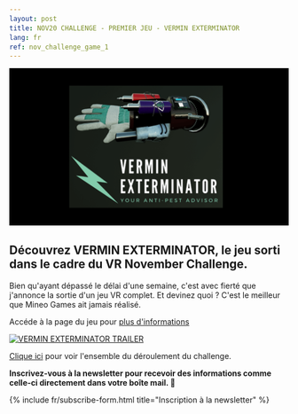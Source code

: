 ```yaml
---
layout: post
title: NOV20 CHALLENGE - PREMIER JEU - VERMIN EXTERMINATOR
lang: fr
ref: nov_challenge_game_1
---
```


[![VERMIN EXTERMINATOR](/img/vermin-exterminator/screen1.png)](/games/vermin-exterminator-fr/ "Accéder à la page du jeu") 

## Découvrez VERMIN EXTERMINATOR, le jeu sorti dans le cadre du VR November Challenge.

Bien qu'ayant dépassé le délai d'une semaine, c'est avec fierté que j'annonce la sortie d'un jeu VR complet. Et devinez quoi ? C'est le meilleur que Mineo Games ait jamais réalisé. 

Accéde à la page du jeu pour [plus d'informations](/games/vermin-exterminator-fr/)

[![VERMIN EXTERMINATOR TRAILER](https://imgur.com/QvmPcRD.png)](https://youtu.be/sX_KhqiLSnk "Watch on Youtube")

[Clique ici](https://mailchi.mp/7e794e83d387/nabq2mz4a8 "CHALLENGE NOVEMBRE")  pour voir l'ensemble du déroulement du challenge.

**Inscrivez-vous à la newsletter pour recevoir des informations comme celle-ci directement dans votre boîte mail. 💌**

{% include fr/subscribe-form.html title="Inscription à la newsletter" %}